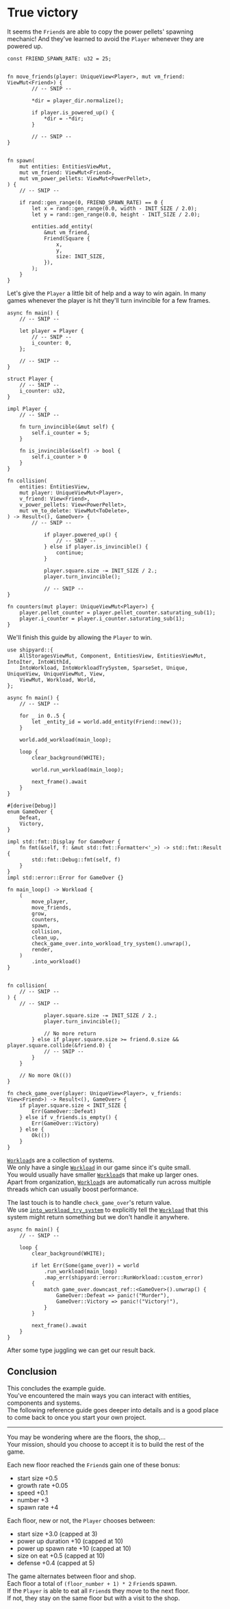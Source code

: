 # True victory

It seems the `Friend`s are able to copy the power pellets' spawning mechanic!
And they've learned to avoid the `Player` whenever they are powered up.

```rust,noplaypen
const FRIEND_SPAWN_RATE: u32 = 25;


fn move_friends(player: UniqueView<Player>, mut vm_friend: ViewMut<Friend>) {
        // -- SNIP --

        *dir = player_dir.normalize();

        if player.is_powered_up() {
            *dir = -*dir;
        }

        // -- SNIP --
}


fn spawn(
    mut entities: EntitiesViewMut,
    mut vm_friend: ViewMut<Friend>,
    mut vm_power_pellets: ViewMut<PowerPellet>,
) {
    // -- SNIP --

    if rand::gen_range(0, FRIEND_SPAWN_RATE) == 0 {
        let x = rand::gen_range(0.0, width - INIT_SIZE / 2.0);
        let y = rand::gen_range(0.0, height - INIT_SIZE / 2.0);

        entities.add_entity(
            &mut vm_friend,
            Friend(Square {
                x,
                y,
                size: INIT_SIZE,
            }),
        );
    }
}
```

Let's give the `Player` a little bit of help and a way to win again.
In many games whenever the player is hit they'll turn invincible for a few frames.

```rust,noplaypen
async fn main() {
    // -- SNIP --

    let player = Player {
        // -- SNIP --
        i_counter: 0,
    };

    // -- SNIP --
}

struct Player {
    // -- SNIP --
    i_counter: u32,
}

impl Player {
    // -- SNIP --

    fn turn_invincible(&mut self) {
        self.i_counter = 5;
    }

    fn is_invincible(&self) -> bool {
        self.i_counter > 0
    }
}

fn collision(
    entities: EntitiesView,
    mut player: UniqueViewMut<Player>,
    v_friend: View<Friend>,
    v_power_pellets: View<PowerPellet>,
    mut vm_to_delete: ViewMut<ToDelete>,
) -> Result<(), GameOver> {
        // -- SNIP --

            if player.powered_up() {
                // -- SNIP --
            } else if player.is_invincible() {
                continue;
            }

            player.square.size -= INIT_SIZE / 2.;
            player.turn_invincible();

            // -- SNIP --
}

fn counters(mut player: UniqueViewMut<Player>) {
    player.pellet_counter = player.pellet_counter.saturating_sub(1);
    player.i_counter = player.i_counter.saturating_sub(1);
}
```

We'll finish this guide by allowing the `Player` to win.

```rust,noplaypen
use shipyard::{
    AllStoragesViewMut, Component, EntitiesView, EntitiesViewMut, IntoIter, IntoWithId,
    IntoWorkload, IntoWorkloadTrySystem, SparseSet, Unique, UniqueView, UniqueViewMut, View,
    ViewMut, Workload, World,
};

async fn main() {
    // -- SNIP --

    for _ in 0..5 {
        let _entity_id = world.add_entity(Friend::new());
    }

    world.add_workload(main_loop);

    loop {
        clear_background(WHITE);

        world.run_workload(main_loop);

        next_frame().await
    }
}

#[derive(Debug)]
enum GameOver {
    Defeat,
    Victory,
}

impl std::fmt::Display for GameOver {
    fn fmt(&self, f: &mut std::fmt::Formatter<'_>) -> std::fmt::Result {
        std::fmt::Debug::fmt(self, f)
    }
}
impl std::error::Error for GameOver {}

fn main_loop() -> Workload {
    (
        move_player,
        move_friends,
        grow,
        counters,
        spawn,
        collision,
        clean_up,
        check_game_over.into_workload_try_system().unwrap(),
        render,
    )
        .into_workload()
}


fn collision(
    // -- SNIP --
) {
    // -- SNIP --

            player.square.size -= INIT_SIZE / 2.;
            player.turn_invincible();

            // No more return
        } else if player.square.size >= friend.0.size && player.square.collide(&friend.0) {
            // -- SNIP --
        }
    }

    // No more Ok(())
}

fn check_game_over(player: UniqueView<Player>, v_friends: View<Friend>) -> Result<(), GameOver> {
    if player.square.size < INIT_SIZE {
        Err(GameOver::Defeat)
    } else if v_friends.is_empty() {
        Err(GameOver::Victory)
    } else {
        Ok(())
    }
}
```

[`Workload`](https://docs.rs/shipyard/latest/shipyard/struct.Workload.html)s are a collection of systems.\
We only have a single [`Workload`](https://docs.rs/shipyard/latest/shipyard/struct.Workload.html) in our game since it's quite small.\
You would usually have smaller [`Workload`](https://docs.rs/shipyard/latest/shipyard/struct.Workload.html)s that make up larger ones.\
Apart from organization, [`Workload`](https://docs.rs/shipyard/latest/shipyard/struct.Workload.html)s are automatically run across multiple threads which can usually boost performance.

The last touch is to handle `check_game_over`'s return value.\
We use [`into_workload_try_system`](https://docs.rs/shipyard/latest/shipyard/trait.IntoWorkloadTrySystem.html#tymethod.into_workload_try_system) to explicitly tell the [`Workload`](https://docs.rs/shipyard/latest/shipyard/struct.Workload.html) that this system might return something but we don't handle it anywhere.

```rust,noplaypen
async fn main() {
    // -- SNIP --

    loop {
        clear_background(WHITE);

        if let Err(Some(game_over)) = world
            .run_workload(main_loop)
            .map_err(shipyard::error::RunWorkload::custom_error)
        {
            match game_over.downcast_ref::<GameOver>().unwrap() {
                GameOver::Defeat => panic!("Murder"),
                GameOver::Victory => panic!("Victory!"),
            }
        }

        next_frame().await
    }
}
```

After some type juggling we can get our result back.

## Conclusion

This concludes the example guide.\
You've encountered the main ways you can interact with entities, components and systems.\
The following reference guide goes deeper into details and is a good place to come back to once you start your own project.

---

You may be wondering where are the floors, the shop,...\
Your mission, should you choose to accept it is to build the rest of the game.

Each new floor reached the `Friend`s gain one of these bonus:
- start size +0.5
- growth rate +0.05
- speed +0.1
- number +3
- spawn rate +4

Each floor, new or not, the `Player` chooses between:
- start size +3.0 (capped at 3)
- power up duration +10 (capped at 10)
- power up spawn rate +10 (capped at 10)
- size on eat +0.5 (capped at 10)
- defense +0.4 (capped at 5)

The game alternates between floor and shop.\
Each floor a total of `(floor_number + 1) * 2` `Friend`s spawn.\
If the `Player` is able to eat all `Friend`s they move to the next floor.\
If not, they stay on the same floor but with a visit to the shop.